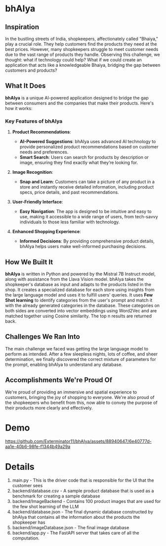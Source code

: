 # bhAIya

## Inspiration

In the bustling streets of India, shopkeepers, affectionately called "Bhaiya," play a crucial role. They help customers find the products they need at the best prices. However, many shopkeepers struggle to meet customer needs due to the vast range of products they handle. Observing this challenge, we thought: what if technology could help? What if we could create an application that acts like a knowledgeable Bhaiya, bridging the gap between customers and products?

## What It Does

**bhAIya** is a unique AI-powered application designed to bridge the gap between consumers and the companies that make their products. Here's how it works:

### Key Features of bhAIya

1. **Product Recommendations**:
   - **AI-Powered Suggestions**: bhAIya uses advanced AI technology to provide personalized product recommendations based on customer needs and preferences.
   - **Smart Search**: Users can search for products by description or image, ensuring they find exactly what they’re looking for.

2. **Image Recognition**:
   - **Snap and Learn**: Customers can take a picture of any product in a store and instantly receive detailed information, including product specs, price details, and past recommendations.

3. **User-Friendly Interface**:
   - **Easy Navigation**: The app is designed to be intuitive and easy to use, making it accessible to a wide range of users, from tech-savvy individuals to those less familiar with technology.

4. **Enhanced Shopping Experience**:
   - **Informed Decisions**: By providing comprehensive product details, bhAIya helps users make well-informed purchasing decisions.

## How We Built It

**bhAIya** is written in Python and powered by the Mistral 7B Instruct model, along with assistance from the Llava Vision model. bhAIya takes the shopkeeper's database as input and adapts to the products listed in the shop. It creates a specialized database for each store using insights from the large language model and uses it to fulfill users' queries. It uses **Few Shot learning** to identify categories from the user's prompt and match it with the already generated categories in the database. These categories on both sides are converted into vector embeddings using Word2Vec and are matched together using Cosine similarity. The top n results are returned back.
 
## Challenges We Ran Into

The main challenge we faced was getting the large language model to perform as intended. After a few sleepless nights, lots of coffee, and sheer determination, we finally discovered the correct mixture of parameters for the prompt, enabling bhAIya to understand any database.

## Accomplishments We're Proud Of

We're proud of providing an immersive and spatial experience to customers, bringing the joy of shopping to everyone. We're also proud of the shopkeepers who benefit from this, now able to convey the purpose of their products more clearly and effectively.

# Demo

https://github.com/Exterminator11/bhAIya/assets/88940647/6e40777d-aa1e-40b6-98fe-f1344b49a29a

# Details
1. main.py - This is the driver code that is responsible for the UI that the customer sees
2. backend/database.csv - A sample product database that is used as a benchmark for creating a sample database
3. backend/ImageBackend - Contains 100 product images that are used for the few shot learning of the LLM
4. backend/database.json - The final dynamic database constructed by bhAIya that contains all the information about the products the shopkeeper has
5. backend/imageDatabase.json - The final image database
6. backend/app.py - The FastAPI server that takes care of all the computation.
